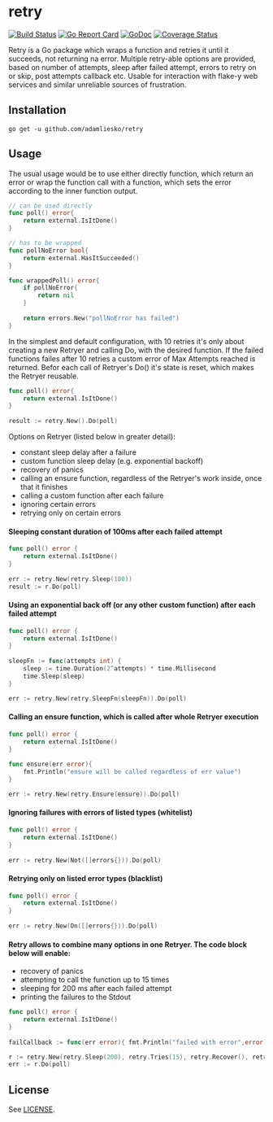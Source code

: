 # retry
[![Build Status](https://secure.travis-ci.org/adamliesko/retry.svg)](http://travis-ci.org/adamliesko/retry)
[![Go Report Card](https://goreportcard.com/badge/github.com/adamliesko/retry)](https://goreportcard.com/report/github.com/adamliesko/retry)
[![GoDoc](https://godoc.org/github.com/adamliesko/retry?status.svg)](https://godoc.org/github.com/adamliesko/retry)
[![Coverage Status](https://img.shields.io/coveralls/adamliesko/retry.svg)](https://coveralls.io/r/adamliesko/retry?branch=master)

Retry is a Go package which wraps a function and retries it until it succeeds, not returning na error. Multiple retry-able
options are provided, based on number of attempts, sleep after failed attempt, errors to retry on or skip, post attempts
callback etc. Usable for interaction with flake-y web services and similar unreliable sources of frustration.

## Installation

```
go get -u github.com/adamliesko/retry
```

## Usage

The usual usage would be to use either directly function, which return an error or wrap the function call with a function,
which sets the error according to the inner function output.

```go
// can be used directly
func poll() error{
    return external.IsItDone() 
}

// has to be wrapped
func pollNoError bool{
	return external.HasItSucceeded()
}

func wrappedPoll() error{
	if pollNoError{
		return nil
	}
	
	return errors.New("pollNoError has failed")
}
```

In the simplest and default configuration, with 10 retries it's only about creating a new Retryer and calling Do, with
the desired function. If the failed functions failes after 10 retries a custom error of Max Attempts reached is returned.
Befor each call of Retryer's Do() it's state is reset, which makes the Retryer reusable.
```go
func poll() error{
    return external.IsItDone() 
}
    
result := retry.New().Do(poll)
```

Options on Retryer (listed below in greater detail):
- constant sleep delay after a failure
- custom function sleep delay (e.g. exponential backoff)
- recovery of panics
- calling an ensure function, regardless of the Retryer's work inside, once that it finishes
- calling a custom function after each failure
- ignoring certain errors
- retrying only on certain errors

#### Sleeping constant duration of 100ms after each failed attempt
```go
func poll() error {
    return external.IsItDone() 
}
    
err := retry.New(retry.Sleep(100))
result := r.Do(poll)
```


#### Using an exponential back off (or any other custom function) after each failed attempt
```go
func poll() error {
    return external.IsItDone()
}
        
sleepFn := func(attempts int) {
    sleep := time.Duration(2^attempts) * time.Millisecond
    time.Sleep(sleep)
}

err := retry.New(retry.SleepFn(sleepFn)).Do(poll)
```

#### Calling an ensure function, which is called after whole Retryer execution
```go
func poll() error {
    return external.IsItDone()
}
        
func ensure(err error){
	fmt.Println("ensure will be called regardless of err value")
}

err := retry.New(retry.Ensure(ensure)).Do(poll)
```

#### Ignoring failures with errors of listed types (whitelist)
```go
func poll() error {
    return external.IsItDone()
}
        
err := retry.New(Not([]errors{})).Do(poll)
```

#### Retrying only on listed error types (blacklist)
```go
func poll() error {
    return external.IsItDone()
}
        
err := retry.New(On([]errors{})).Do(poll)
```

#### Retry allows to combine many options in one Retryer. The code block below will enable:

- recovery of panics
- attempting to call the function up to 15 times
- sleeping for 200 ms after each failed attempt
- printing the failures to the Stdout

```go
func poll() error {
    return external.IsItDone()
}
     
failCallback := func(err error){ fmt.Println("failed with error",error) }

r := retry.New(retry.Sleep(200), retry.Tries(15), retry.Recover(), retry.AfterEachFail(failCallback)
err := r.Do(poll)
```

## License
See [LICENSE](LICENSE).